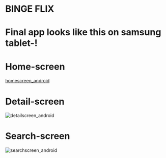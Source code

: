 # BINGE FLIX
# Final app looks like this on samsung tablet-!
# Home-screen
[homescreen_android](https://github.com/user-attachments/assets/3702a2d5-014f-4034-81e2-7d339388bb9b)
# Detail-screen
![detailscreen_android](https://github.com/user-attachments/assets/84005cd4-6e60-4dcb-afd3-7a76eb4d722a)
# Search-screen
![searchscreen_android](https://github.com/user-attachments/assets/1783d8dd-2989-41ed-a86c-ff077cc5be32)
